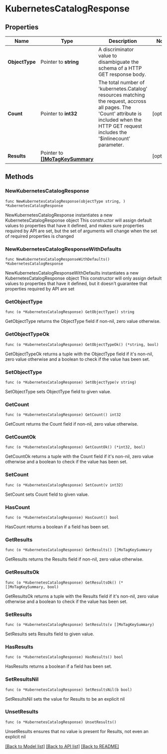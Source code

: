 # KubernetesCatalogResponse

## Properties

Name | Type | Description | Notes
------------ | ------------- | ------------- | -------------
**ObjectType** | Pointer to **string** | A discriminator value to disambiguate the schema of a HTTP GET response body. | 
**Count** | Pointer to **int32** | The total number of &#39;kubernetes.Catalog&#39; resources matching the request, accross all pages. The &#39;Count&#39; attribute is included when the HTTP GET request includes the &#39;$inlinecount&#39; parameter. | [optional] 
**Results** | Pointer to [**[]MoTagKeySummary**](MoTagKeySummary.md) |  | [optional] 

## Methods

### NewKubernetesCatalogResponse

`func NewKubernetesCatalogResponse(objectType string, ) *KubernetesCatalogResponse`

NewKubernetesCatalogResponse instantiates a new KubernetesCatalogResponse object
This constructor will assign default values to properties that have it defined,
and makes sure properties required by API are set, but the set of arguments
will change when the set of required properties is changed

### NewKubernetesCatalogResponseWithDefaults

`func NewKubernetesCatalogResponseWithDefaults() *KubernetesCatalogResponse`

NewKubernetesCatalogResponseWithDefaults instantiates a new KubernetesCatalogResponse object
This constructor will only assign default values to properties that have it defined,
but it doesn't guarantee that properties required by API are set

### GetObjectType

`func (o *KubernetesCatalogResponse) GetObjectType() string`

GetObjectType returns the ObjectType field if non-nil, zero value otherwise.

### GetObjectTypeOk

`func (o *KubernetesCatalogResponse) GetObjectTypeOk() (*string, bool)`

GetObjectTypeOk returns a tuple with the ObjectType field if it's non-nil, zero value otherwise
and a boolean to check if the value has been set.

### SetObjectType

`func (o *KubernetesCatalogResponse) SetObjectType(v string)`

SetObjectType sets ObjectType field to given value.


### GetCount

`func (o *KubernetesCatalogResponse) GetCount() int32`

GetCount returns the Count field if non-nil, zero value otherwise.

### GetCountOk

`func (o *KubernetesCatalogResponse) GetCountOk() (*int32, bool)`

GetCountOk returns a tuple with the Count field if it's non-nil, zero value otherwise
and a boolean to check if the value has been set.

### SetCount

`func (o *KubernetesCatalogResponse) SetCount(v int32)`

SetCount sets Count field to given value.

### HasCount

`func (o *KubernetesCatalogResponse) HasCount() bool`

HasCount returns a boolean if a field has been set.

### GetResults

`func (o *KubernetesCatalogResponse) GetResults() []MoTagKeySummary`

GetResults returns the Results field if non-nil, zero value otherwise.

### GetResultsOk

`func (o *KubernetesCatalogResponse) GetResultsOk() (*[]MoTagKeySummary, bool)`

GetResultsOk returns a tuple with the Results field if it's non-nil, zero value otherwise
and a boolean to check if the value has been set.

### SetResults

`func (o *KubernetesCatalogResponse) SetResults(v []MoTagKeySummary)`

SetResults sets Results field to given value.

### HasResults

`func (o *KubernetesCatalogResponse) HasResults() bool`

HasResults returns a boolean if a field has been set.

### SetResultsNil

`func (o *KubernetesCatalogResponse) SetResultsNil(b bool)`

 SetResultsNil sets the value for Results to be an explicit nil

### UnsetResults
`func (o *KubernetesCatalogResponse) UnsetResults()`

UnsetResults ensures that no value is present for Results, not even an explicit nil

[[Back to Model list]](../README.md#documentation-for-models) [[Back to API list]](../README.md#documentation-for-api-endpoints) [[Back to README]](../README.md)


